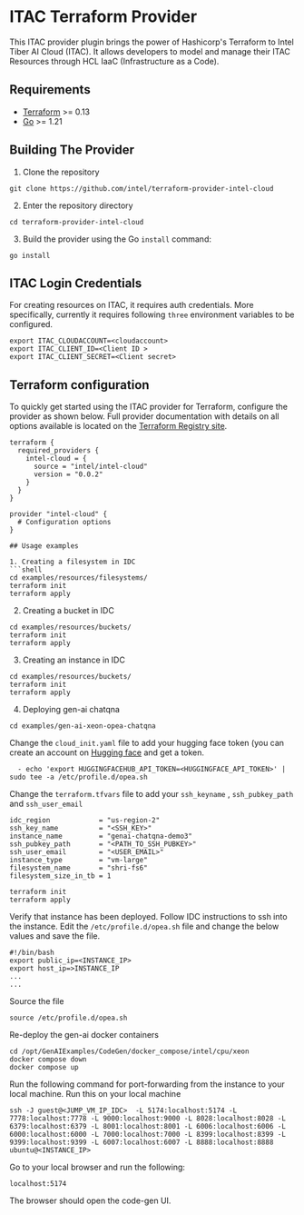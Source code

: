 # ITAC Terraform Provider

This ITAC provider plugin brings the power of Hashicorp's Terraform to Intel Tiber AI Cloud (ITAC). It allows developers to model and manage their ITAC Resources through HCL IaaC (Infrastructure as a Code).

## Requirements

- [Terraform](https://developer.hashicorp.com/terraform/downloads) >= 0.13
- [Go](https://golang.org/doc/install) >= 1.21

## Building The Provider

1. Clone the repository
```shell
git clone https://github.com/intel/terraform-provider-intel-cloud
```

2. Enter the repository directory
```shell
cd terraform-provider-intel-cloud
```

3. Build the provider using the Go `install` command:
```shell
go install
```

## ITAC Login Credentials
For creating resources on ITAC, it requires auth credentials. More specifically, currently it requires following `three` environment variables to be configured.

```
export ITAC_CLOUDACCOUNT=<cloudaccount>
export ITAC_CLIENT_ID=<Client ID >
export ITAC_CLIENT_SECRET=<Client secret>
```


## Terraform configuration

To quickly get started using the ITAC provider for Terraform, configure the provider as shown below. Full provider documentation with details on all options available is located on the [Terraform Registry site](https://registry.terraform.io/providers/intel/intel-cloud/latest/docs).

```hcl
terraform {
  required_providers {
    intel-cloud = {
      source = "intel/intel-cloud"
      version = "0.0.2"
    }
  }
}

provider "intel-cloud" {
  # Configuration options
}

## Usage examples

1. Creating a filesystem in IDC
```shell
cd examples/resources/filesystems/
terraform init
terraform apply
```

2. Creating a bucket in IDC
```shell
cd examples/resources/buckets/
terraform init
terraform apply
```

3. Creating an instance in IDC
```shell
cd examples/resources/buckets/
terraform init
terraform apply
```

4. Deploying  gen-ai chatqna
```shell
cd examples/gen-ai-xeon-opea-chatqna
```
Change the `cloud_init.yaml` file to add your hugging face token (you can create an account on  [Hugging face](https://huggingface.co/settings/tokens) and get a token.
```shell
  - echo 'export HUGGINGFACEHUB_API_TOKEN=<HUGGINGFACE_API_TOKEN>' | sudo tee -a /etc/profile.d/opea.sh
```
Change the `terraform.tfvars` file to add your `ssh_keyname` , `ssh_pubkey_path` and `ssh_user_email`
```shell
idc_region            = "us-region-2"
ssh_key_name          = "<SSH_KEY>"
instance_name         = "genai-chatqna-demo3"
ssh_pubkey_path       = "<PATH_TO_SSH_PUBKEY>"
ssh_user_email        = "<USER_EMAIL>"
instance_type         = "vm-large"
filesystem_name       = "shri-fs6"
filesystem_size_in_tb = 1
```
```shell
terraform init
terraform apply
```
Verify that instance has been deployed. Follow IDC instructions to ssh into the instance.
Edit the `/etc/profile.d/opea.sh` file and change the below values and save the file.
```shell
#!/bin/bash
export public_ip=<INSTANCE_IP>
export host_ip=>INSTANCE_IP
...
...
```
Source the file
```shell
source /etc/profile.d/opea.sh
```

Re-deploy the gen-ai docker containers
```shell
cd /opt/GenAIExamples/CodeGen/docker_compose/intel/cpu/xeon
docker compose down
docker compose up
```

Run the following command for port-forwarding from the instance to your local machine. Run this on your local machine
```shell
ssh -J guest@<JUMP_VM_IP_IDC>  -L 5174:localhost:5174 -L 7778:localhost:7778 -L 9000:localhost:9000 -L 8028:localhost:8028 -L 6379:localhost:6379 -L 8001:localhost:8001 -L 6006:localhost:6006 -L 6000:localhost:6000 -L 7000:localhost:7000 -L 8399:localhost:8399 -L 9399:localhost:9399 -L 6007:localhost:6007 -L 8888:localhost:8888  ubuntu@<INSTANCE_IP>
```

Go to your local browser and run the following:
```
localhost:5174
```
The browser should open the code-gen UI.